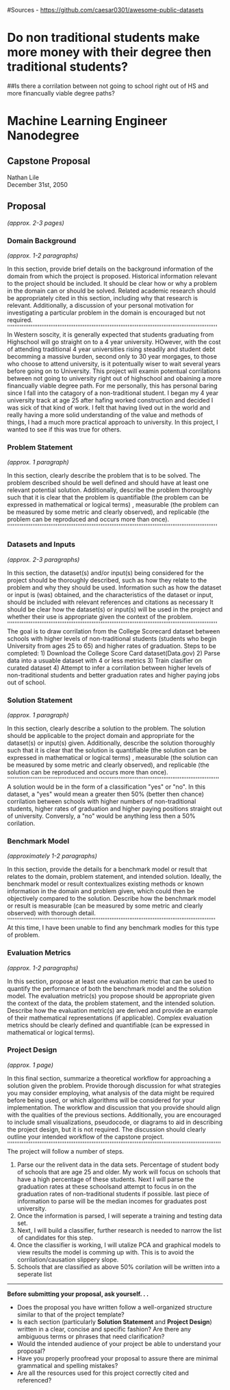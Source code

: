 #Sources - https://github.com/caesar0301/awesome-public-datasets
# Do non traditional students make more money with their degree then traditional students?
##Is there a corrilation between not going to school right out of HS and more financually viable degree paths?
# Machine Learning Engineer Nanodegree
## Capstone Proposal
Nathan Lile  
December 31st, 2050

## Proposal
_(approx. 2-3 pages)_

### Domain Background
_(approx. 1-2 paragraphs)_

In this section, provide brief details on the background information of the domain from which the project is proposed. Historical information relevant to the project should be included. It should be clear how or why a problem in the domain can or should be solved. Related academic research should be appropriately cited in this section, including why that research is relevant. Additionally, a discussion of your personal motivation for investigating a particular problem in the domain is encouraged but not required.
'''''''''''''''''''''''''''''''''''''''''''''''''''''''''''''''''''''''''''''''''''''''''''''''''''''''''''''''''''''
In Western soscity, it is generally expected that students graduating from Highschool will go straight on to a 4 year university. HOwever, with the cost of attending traditional 4 year universities rising steadily and student debt becomming a massive burden, second only to 30 year morgages, to those who choose to attend university, is it potentually wiser to wait several years before going on to University. This project will examin potentual corrilations between not going to university right out of highschool and obaining a more financually viable degree path. For me personally, this has personal baring since I fall into the catagory of a non-traditional student. I began my 4 year university track at age 25 after hafing worked construction and decided I was sick of that kind of work. I felt that having lived out in the world and really having a more solid understanding of the value and methods of things, I had a much more practical approach to university. In this project, I wanted to see if this was true for others.

### Problem Statement
_(approx. 1 paragraph)_

In this section, clearly describe the problem that is to be solved. The problem described should be well defined and should have at least one relevant potential solution. Additionally, describe the problem thoroughly such that it is clear that the problem is quantifiable (the problem can be expressed in mathematical or logical terms) , measurable (the problem can be measured by some metric and clearly observed), and replicable (the problem can be reproduced and occurs more than once).
'''''''''''''''''''''''''''''''''''''''''''''''''''''''''''''''''''''''''''''''''''''''''''''''''''''''''''''''''''''
### Datasets and Inputs
_(approx. 2-3 paragraphs)_

In this section, the dataset(s) and/or input(s) being considered for the project should be thoroughly described, such as how they relate to the problem and why they should be used. Information such as how the dataset or input is (was) obtained, and the characteristics of the dataset or input, should be included with relevant references and citations as necessary It should be clear how the dataset(s) or input(s) will be used in the project and whether their use is appropriate given the context of the problem.
'''''''''''''''''''''''''''''''''''''''''''''''''''''''''''''''''''''''''''''''''''''''''''''''''''''''''''''''''''''
The goal is to draw  corrilation from the College Scorecard dataset between schools with higher levels of non-traditional students (students who begin University from ages 25 to 65) and higher rates of graduation.
Steps to be completed:
	1) Download the College Score Card dataset(Data.gov)
	2) Parse data into a usuable dataset with 4 or less metrics
	3) Train clasifier on curated dataset
	4) Attempt to infer a corrilation between higher levels of non-traditional students and better graduation rates and higher paying jobs out of school.

### Solution Statement
_(approx. 1 paragraph)_

In this section, clearly describe a solution to the problem. The solution should be applicable to the project domain and appropriate for the dataset(s) or input(s) given. Additionally, describe the solution thoroughly such that it is clear that the solution is quantifiable (the solution can be expressed in mathematical or logical terms) , measurable (the solution can be measured by some metric and clearly observed), and replicable (the solution can be reproduced and occurs more than once).
''''''''''''''''''''''''''''''''''''''''''''''''''''''''''''''''''''''''''''''''''''''''''''''''''''''''''''''''''''''
A solution would be in the form of a classification "yes" or "no". In this dataset, a "yes" would mean a greater then 50% (better then chance) corrilation between schools with higher numbers of non-traditional students, higher rates of graduation and higher paying positions straight out of university. Conversly, a "no" would be anything less then a 50% corilation.


### Benchmark Model
_(approximately 1-2 paragraphs)_

In this section, provide the details for a benchmark model or result that relates to the domain, problem statement, and intended solution. Ideally, the benchmark model or result contextualizes existing methods or known information in the domain and problem given, which could then be objectively compared to the solution. Describe how the benchmark model or result is measurable (can be measured by some metric and clearly observed) with thorough detail.
''''''''''''''''''''''''''''''''''''''''''''''''''''''''''''''''''''''''''''''''''''''''''''''''''''''''''''''''''''
At this time, I have been unable to find any benchmark modles for this type of problem.
### Evaluation Metrics
_(approx. 1-2 paragraphs)_

In this section, propose at least one evaluation metric that can be used to quantify the performance of both the benchmark model and the solution model. The evaluation metric(s) you propose should be appropriate given the context of the data, the problem statement, and the intended solution. Describe how the evaluation metric(s) are derived and provide an example of their mathematical representations (if applicable). Complex evaluation metrics should be clearly defined and quantifiable (can be expressed in mathematical or logical terms).

### Project Design
_(approx. 1 page)_

In this final section, summarize a theoretical workflow for approaching a solution given the problem. Provide thorough discussion for what strategies you may consider employing, what analysis of the data might be required before being used, or which algorithms will be considered for your implementation. The workflow and discussion that you provide should align with the qualities of the previous sections. Additionally, you are encouraged to include small visualizations, pseudocode, or diagrams to aid in describing the project design, but it is not required. The discussion should clearly outline your intended workflow of the capstone project.
'''''''''''''''''''''''''''''''''''''''''''''''''''''''''''''''''''''''''''''''''''''''''''''''''''''''''''''''''''''''
The project will follow a number of steps.
1) Parse our the relivent data in the data sets. Percentage of student body of schools that are age 25 and older. My work will focus on schools that have a high percentage of these students. Next I will parse the graduation rates at these schoolsand attempt to focus in on the graduation rates of non-traditional students if possible. last piece of information to parse will be the median incomes for graduates post university.
2) Once the information is parsed, I will seperate a training and testing data set.
3) Next, I will build a classifier, further research is needed to narrow the list of candidates for this step.
4) Once the classifier is working, I will utalize PCA and graphical models to view results the model is comming up with. This is to avoid the corrilation/causation slippery slope.
5) Schools that are classified as above 50% corilation will be written into a seperate list

-----------

**Before submitting your proposal, ask yourself. . .**

- Does the proposal you have written follow a well-organized structure similar to that of the project template?
- Is each section (particularly **Solution Statement** and **Project Design**) written in a clear, concise and specific fashion? Are there any ambiguous terms or phrases that need clarification?
- Would the intended audience of your project be able to understand your proposal?
- Have you properly proofread your proposal to assure there are minimal grammatical and spelling mistakes?
- Are all the resources used for this project correctly cited and referenced?